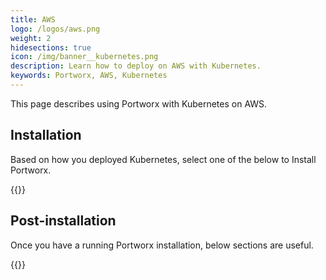 ```yaml
---
title: AWS
logo: /logos/aws.png
weight: 2
hidesections: true
icon: /img/banner__kubernetes.png
description: Learn how to deploy on AWS with Kubernetes.
keywords: Portworx, AWS, Kubernetes
---
```


This page describes using Portworx with Kubernetes on AWS.

## Installation

Based on how you deployed Kubernetes, select one of the below to Install Portworx.

{{<homelist series="px-k8s">}}

## Post-installation

Once you have a running Portworx installation, below sections are useful.

{{<homelist series="k8s-postinstall">}}